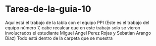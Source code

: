# Tarea-de-la-guia-10
Aquí está el trabajo de la tabla con el equipo PPI (Este es el trabajo del equipo número 7, cabe recalcar que en este trabajo solo se vieron involucrados el estudiante Miguel Angel Perez Rojas y Sebatian Arango Diaz)
Todo está dentro de la carpeta que se muestra
